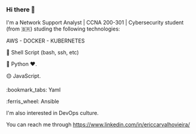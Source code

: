 ### Hi there 👋

<!--
**ericcarvalho/ericcarvalho** is a ✨ _special_ ✨ repository because its `README.md` (this file) appears on your GitHub profile.

Here are some ideas to get you started:

- 🔭 I’m currently working on ...
- 🌱 I’m currently learning ...
- 👯 I’m looking to collaborate on ...
- 🤔 I’m looking for help with ...
- 💬 Ask me about ...
- 📫 How to reach me: ...
- 😄 Pronouns: ...
- ⚡ Fun fact: ...
-->

I'm a Network Support Analyst | CCNA 200-301 | Cybersecurity student (from 🇧🇷) studing the following technologies:

AWS - DOCKER - KUBERNETES
<p>🐚 Shell Script (bash, ssh, etc)</p>
<p>🐍 Python ❤️.</p>
<p>🟡 JavaScript.</p>
<p>:bookmark_tabs: Yaml</p>
<p>:ferris_wheel: Ansible</p>
<p>I'm also interested in DevOps culture.</p>

You can reach me through https://www.linkedin.com/in/ericcarvalhovieira/
